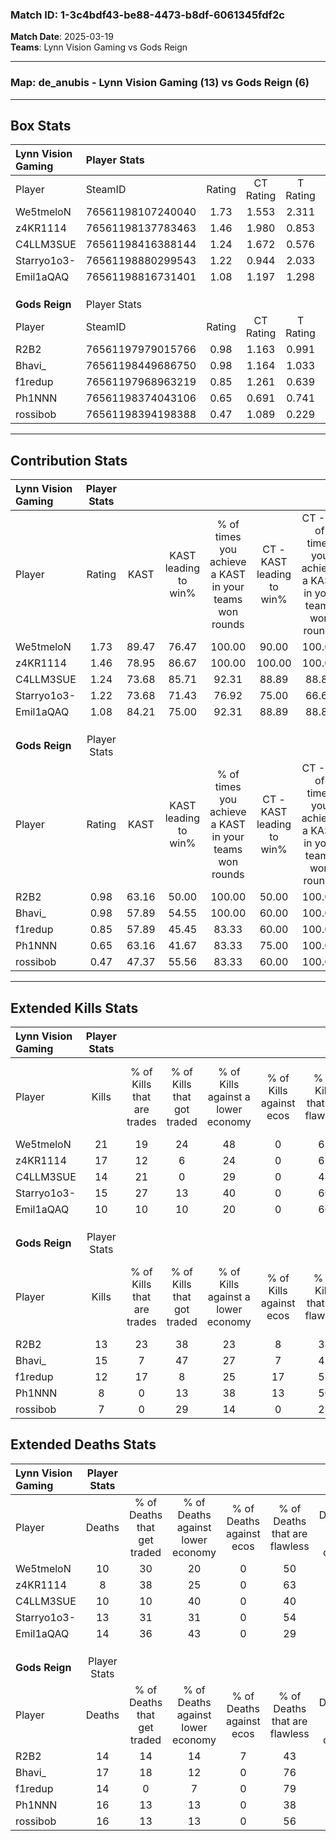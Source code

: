 ### Match ID: 1-3c4bdf43-be88-4473-b8df-6061345fdf2c  
**Match Date**: 2025-03-19  
**Teams**: Lynn Vision Gaming vs Gods Reign  

---  

### **Map**: de_anubis - Lynn Vision Gaming (13) vs Gods Reign (6)  
---  

## Box Stats  

| **Lynn Vision Gaming** | Player Stats      |        |           |          |       |      |       |         |        |      |     |
| :- | :- | :-: | :-: | :-: | :-: | :-: | :-: | :-: | :-: | :-: | :-: |
| Player                 | SteamID           | Rating | CT Rating | T Rating | KAST  | ADR  | Kills | Assists | Deaths | K/D  | HS% |
| We5tmeloN              | 76561198107240040 |  1.73  |   1.553   |  2.311   | 89.47 | 98.1 |  21   |    5    |   10   | 2.10 | 61  |
| z4KR1114               | 76561198137783463 |  1.46  |   1.980   |  0.853   | 78.95 | 81.7 |  17   |    3    |   8    | 2.13 |  5  |
| C4LLM3SUE              | 76561198416388144 |  1.24  |   1.672   |  0.576   | 73.68 | 78.2 |  14   |    6    |   10   | 1.40 | 42  |
| Starryo1o3-            | 76561198880299543 |  1.22  |   0.944   |  2.033   | 73.68 | 85.2 |  15   |    5    |   13   | 1.15 | 66  |
| Emil1aQAQ              | 76561198816731401 |  1.08  |   1.197   |  1.298   | 84.21 | 83.0 |  10   |   14    |   14   | 0.71 | 70  |
|                        |                   |        |           |          |       |      |       |         |        |      |     |
|                        |                   |        |           |          |       |      |       |         |        |      |     |
|                        |                   |        |           |          |       |      |       |         |        |      |     |
| **Gods Reign**         | Player Stats      |        |           |          |       |      |       |         |        |      |     |
| Player                 | SteamID           | Rating | CT Rating | T Rating | KAST  | ADR  | Kills | Assists | Deaths | K/D  | HS% |
| R2B2                   | 76561197979015766 |  0.98  |   1.163   |  0.991   | 63.16 | 76.0 |  13   |    3    |   14   | 0.93 | 53  |
| Bhavi_                 | 76561198449686750 |  0.98  |   1.164   |  1.033   | 57.89 | 87.6 |  15   |    2    |   17   | 0.88 | 60  |
| f1redup                | 76561197968963219 |  0.85  |   1.261   |  0.639   | 57.89 | 61.5 |  12   |    3    |   14   | 0.86 | 75  |
| Ph1NNN                 | 76561198374043106 |  0.65  |   0.691   |  0.741   | 63.16 | 59.4 |   8   |    4    |   16   | 0.50 | 37  |
| rossibob               | 76561198394198388 |  0.47  |   1.089   |  0.229   | 47.37 | 58.1 |   7   |    2    |   16   | 0.44 | 85  |
---  

## Contribution Stats  

| **Lynn Vision Gaming** | Player Stats |       |                      |                                                        |                           |                                                             |                          |                                                            |
| :- | :-: | :-: | :-: | :-: | :-: | :-: | :-: | :-: |
| Player                 |    Rating    | KAST  | KAST leading to win% | % of times you achieve a KAST in your teams won rounds | CT - KAST leading to win% | CT - % of times you achieve a KAST in your teams won rounds | T - KAST leading to win% | T - % of times you achieve a KAST in your teams won rounds |
| We5tmeloN              |     1.73     | 89.47 |        76.47         |                         100.00                         |           90.00           |                           100.00                            |          57.14           |                           100.00                           |
| z4KR1114               |     1.46     | 78.95 |        86.67         |                         100.00                         |          100.00           |                           100.00                            |          66.67           |                           100.00                           |
| C4LLM3SUE              |     1.24     | 73.68 |        85.71         |                         92.31                          |           88.89           |                            88.89                            |          80.00           |                           100.00                           |
| Starryo1o3-            |     1.22     | 73.68 |        71.43         |                         76.92                          |           75.00           |                            66.67                            |          66.67           |                           100.00                           |
| Emil1aQAQ              |     1.08     | 84.21 |        75.00         |                         92.31                          |           88.89           |                            88.89                            |          57.14           |                           100.00                           |
|                        |              |       |                      |                                                        |                           |                                                             |                          |                                                            |
|                        |              |       |                      |                                                        |                           |                                                             |                          |                                                            |
|                        |              |       |                      |                                                        |                           |                                                             |                          |                                                            |
| **Gods Reign**         | Player Stats |       |                      |                                                        |                           |                                                             |                          |                                                            |
| Player                 |    Rating    | KAST  | KAST leading to win% | % of times you achieve a KAST in your teams won rounds | CT - KAST leading to win% | CT - % of times you achieve a KAST in your teams won rounds | T - KAST leading to win% | T - % of times you achieve a KAST in your teams won rounds |
| R2B2                   |     0.98     | 63.16 |        50.00         |                         100.00                         |           50.00           |                           100.00                            |          50.00           |                           100.00                           |
| Bhavi_                 |     0.98     | 57.89 |        54.55         |                         100.00                         |           60.00           |                           100.00                            |          50.00           |                           100.00                           |
| f1redup                |     0.85     | 57.89 |        45.45         |                         83.33                          |           60.00           |                           100.00                            |          33.33           |                           66.67                            |
| Ph1NNN                 |     0.65     | 63.16 |        41.67         |                         83.33                          |           75.00           |                           100.00                            |          25.00           |                           66.67                            |
| rossibob               |     0.47     | 47.37 |        55.56         |                         83.33                          |           60.00           |                           100.00                            |          50.00           |                           66.67                            |
---  

## Extended Kills Stats  

| **Lynn Vision Gaming** | Player Stats |                            |                            |                                    |                         |                              |                                 |                                       |                    |           |
| :- | :-: | :-: | :-: | :-: | :-: | :-: | :-: | :-: | :-: | :-: |
| Player                 |    Kills     | % of Kills that are trades | % of Kills that got traded | % of Kills against a lower economy | % of Kills against ecos | % of Kills that are flawless | % of Kills that are close duels | % of Kills that are assisted by flash | Pistol Round Kills | AWP Kills |
| We5tmeloN              |      21      |             19             |             24             |                 48                 |            0            |              62              |               10                |                   5                   |         0          |     3     |
| z4KR1114               |      17      |             12             |             6              |                 24                 |            0            |              65              |               18                |                  12                   |         9          |     0     |
| C4LLM3SUE              |      14      |             21             |             0              |                 29                 |            0            |              43              |                0                |                  21                   |         0          |     4     |
| Starryo1o3-            |      15      |             27             |             13             |                 40                 |            0            |              60              |                7                |                  13                   |         0          |     2     |
| Emil1aQAQ              |      10      |             10             |             10             |                 20                 |            0            |              60              |                0                |                  10                   |         0          |     1     |
|                        |              |                            |                            |                                    |                         |                              |                                 |                                       |                    |           |
|                        |              |                            |                            |                                    |                         |                              |                                 |                                       |                    |           |
|                        |              |                            |                            |                                    |                         |                              |                                 |                                       |                    |           |
| **Gods Reign**         | Player Stats |                            |                            |                                    |                         |                              |                                 |                                       |                    |           |
| Player                 |    Kills     | % of Kills that are trades | % of Kills that got traded | % of Kills against a lower economy | % of Kills against ecos | % of Kills that are flawless | % of Kills that are close duels | % of Kills that are assisted by flash | Pistol Round Kills | AWP Kills |
| R2B2                   |      13      |             23             |             38             |                 23                 |            8            |              38              |                0                |                  15                   |         0          |     1     |
| Bhavi_                 |      15      |             7              |             47             |                 27                 |            7            |              47              |               13                |                   0                   |         0          |     1     |
| f1redup                |      12      |             17             |             8              |                 25                 |           17            |              58              |               17                |                   0                   |         3          |     0     |
| Ph1NNN                 |      8       |             0              |             13             |                 38                 |           13            |              50              |                0                |                   0                   |         0          |     1     |
| rossibob               |      7       |             0              |             29             |                 14                 |            0            |              29              |               14                |                  14                   |         0          |     0     |
## Extended Deaths Stats  

| **Lynn Vision Gaming** | Player Stats |                             |                                   |                          |                               |                            |                           |               |
| :- | :-: | :-: | :-: | :-: | :-: | :-: | :-: | :-: |
| Player                 |    Deaths    | % of Deaths that get traded | % of Deaths against lower economy | % of Deaths against ecos | % of Deaths that are flawless | % of Deaths that are close | % of Deaths while blinded | Deaths to AWP |
| We5tmeloN              |      10      |             30              |                20                 |            0             |              50               |             0              |            10             |       0       |
| z4KR1114               |      8       |             38              |                25                 |            0             |              63               |             0              |             0             |       0       |
| C4LLM3SUE              |      10      |             10              |                40                 |            0             |              40               |             20             |            10             |       0       |
| Starryo1o3-            |      13      |             31              |                31                 |            0             |              54               |             8              |             0             |       2       |
| Emil1aQAQ              |      14      |             36              |                43                 |            0             |              29               |             14             |             7             |       1       |
|                        |              |                             |                                   |                          |                               |                            |                           |               |
|                        |              |                             |                                   |                          |                               |                            |                           |               |
|                        |              |                             |                                   |                          |                               |                            |                           |               |
| **Gods Reign**         | Player Stats |                             |                                   |                          |                               |                            |                           |               |
| Player                 |    Deaths    | % of Deaths that get traded | % of Deaths against lower economy | % of Deaths against ecos | % of Deaths that are flawless | % of Deaths that are close | % of Deaths while blinded | Deaths to AWP |
| R2B2                   |      14      |             14              |                14                 |            7             |              43               |             14             |             7             |       4       |
| Bhavi_                 |      17      |             18              |                12                 |            0             |              76               |             6              |            18             |       0       |
| f1redup                |      14      |              0              |                 7                 |            0             |              79               |             0              |            21             |       1       |
| Ph1NNN                 |      16      |             13              |                13                 |            0             |              38               |             6              |             0             |       1       |
| rossibob               |      16      |             13              |                13                 |            0             |              56               |             13             |            13             |       3       |
